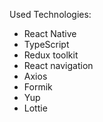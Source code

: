 Used Technologies: 
 - React Native
 - TypeScript
 - Redux toolkit
 - React navigation
 - Axios
 - Formik
 - Yup
 - Lottie